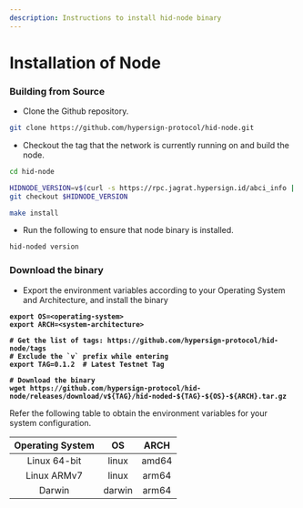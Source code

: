 ```yaml
---
description: Instructions to install hid-node binary
---
```


# Installation of Node

### Building from Source

* Clone the Github repository.

```bash
git clone https://github.com/hypersign-protocol/hid-node.git
```

* Checkout the tag that the network is currently running on and build the node.

```bash
cd hid-node

HIDNODE_VERSION=v$(curl -s https://rpc.jagrat.hypersign.id/abci_info | jq -r .result.response.version)
git checkout $HIDNODE_VERSION

make install
```

* Run the following to ensure that node binary is installed.

```bash
hid-noded version
```

### Download the binary

* Export the environment variables according to your Operating System and Architecture, and install the binary

<pre class="language-bash"><code class="lang-bash"><strong>export OS=&#x3C;operating-system>
</strong><strong>export ARCH=&#x3C;system-architecture>
</strong><strong>
</strong><strong># Get the list of tags: https://github.com/hypersign-protocol/hid-node/tags
</strong><strong># Exclude the `v` prefix while entering
</strong><strong>export TAG=0.1.2  # Latest Testnet Tag
</strong><strong>
</strong><strong># Download the binary
</strong><strong>wget https://github.com/hypersign-protocol/hid-node/releases/download/v${TAG}/hid-noded-${TAG}-${OS}-${ARCH}.tar.gz</strong></code></pre>

Refer the following table to obtain the environment variables for your system configuration.

| Operating System |   OS   |  ARCH |
| :--------------: | :----: | :---: |
|   Linux 64-bit   |  linux | amd64 |
|    Linux ARMv7   |  linux | arm64 |
|      Darwin      | darwin | arm64 |

